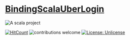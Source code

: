 # [BindingScalaUberLogin](https://github.com/sguzman/BindingScalaUberLogin)


![A scala project](https://i.imgur.com/vBOMoBu.png)

[![HitCount](http://hits.dwyl.io/sguzman/BindingScalaUberLogin.svg)](http://hits.dwyl.io/sguzman/BindingScalaUberLogin)
![contributions welcome](https://img.shields.io/badge/contributions-welcome-brightgreen.svg?style=flat)
[![License: Unlicense](https://img.shields.io/badge/license-Unlicense-blue.svg)](http://unlicense.org/)